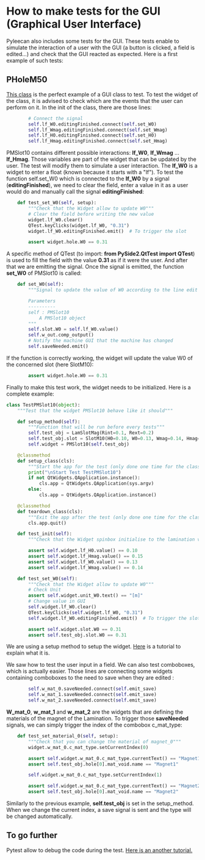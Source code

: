 # How to make tests for the GUI (Graphical User Interface)

Pyleecan also includes some tests for the GUI. These tests enable to simulate the interaction of a user with the GUI (a button is clicked, a field is edited...) and check that the GUI reacted as expected. Here is a first example of such tests:

## PHoleM50

[This class](https://github.com/EOMYS-Public/pyleecan/blob/master/pyleecan/GUI/Dialog/DMachineSetup/SMSlot/PMSlot10/PMSlot10.py) is the perfect example of a GUI class to test.
To test the widget of the class, it is advised to check which are the events that the user can perform on it. In the init of the class, there are those lines:

```py
        # Connect the signal
        self.lf_W0.editingFinished.connect(self.set_W0)
        self.lf_Wmag.editingFinished.connect(self.set_Wmag)
        self.lf_H0.editingFinished.connect(self.set_H0)
        self.lf_Hmag.editingFinished.connect(self.set_Hmag)
```

PMSlot10 contains different possible interactions: __lf_W0__, __lf_Wmag__ ... __lf_Hmag__. Those variables are part of the widget that can be updated by the user. The test will modify them to simulate a user interaction. The __lf_W0__ is a widget to enter a float (known because it starts with a "lf"). To test the function self.set_W0 which is connected to the __lf_W0__ by a signal (__editingFinished__), we need to clear the field, enter a value in it as a user would do
and manually call the signal __editingFinished__:

```py
    def test_set_W0(self, setup):
        """Check that the Widget allow to update W0"""
        # Clear the field before writing the new value
        widget.lf_W0.clear()
        QTest.keyClicks(widget.lf_W0, "0.31")
        widget.lf_W0.editingFinished.emit()  # To trigger the slot

        assert widget.hole.W0 == 0.31
```

A specific method of QTest (to import: __from PySide2.QtTest import QTest__) is used to fill the field with the value __0.31__ as if it were the user.
And after that we are emitting the signal. Once the signal is emitted, the function __set_W0__ of PMSlot10 is called:

```py
    def set_W0(self):
        """Signal to update the value of W0 according to the line edit

        Parameters
        ----------
        self : PMSlot10
            A PMSlot10 object
        """
        self.slot.W0 = self.lf_W0.value()
        self.w_out.comp_output()
        # Notify the machine GUI that the machine has changed
        self.saveNeeded.emit()
```

If the function is correctly working, the widget will update the value W0 of the concerned slot (here SlotM10):

```py
        assert widget.hole.W0 == 0.31
```

Finally to make this test work, the widget needs to be initialized. Here is a complete example: 

```py
class TestPMSlot10(object):
    """Test that the widget PMSlot10 behave like it should"""

    def setup_method(self):
        """Function that will be run before every tests"""
        self.test_obj = LamSlotMag(Rint=0.1, Rext=0.2)
        self.test_obj.slot = SlotM10(H0=0.10, W0=0.13, Wmag=0.14, Hmag=0.15)
        self.widget = PMSlot10(self.test_obj)

    @classmethod
    def setup_class(cls):
        """Start the app for the test (only done one time for the class test)"""
        print("\nStart Test TestPMSlot10")
        if not QtWidgets.QApplication.instance():
            cls.app = QtWidgets.QApplication(sys.argv)
        else:
            cls.app = QtWidgets.QApplication.instance()

    @classmethod
    def teardown_class(cls):
        """Exit the app after the test (only done one time for the class test)"""
        cls.app.quit()

    def test_init(self):
        """Check that the Widget spinbox initialise to the lamination value"""

        assert self.widget.lf_H0.value() == 0.10
        assert self.widget.lf_Hmag.value() == 0.15
        assert self.widget.lf_W0.value() == 0.13
        assert self.widget.lf_Wmag.value() == 0.14

    def test_set_W0(self):
        """Check that the Widget allow to update W0"""
        # Check Unit
        assert self.widget.unit_W0.text() == "[m]"
        # Change value in GUI
        self.widget.lf_W0.clear()
        QTest.keyClicks(self.widget.lf_W0, "0.31")
        self.widget.lf_W0.editingFinished.emit()  # To trigger the slot

        assert self.widget.slot.W0 == 0.31
        assert self.test_obj.slot.W0 == 0.31
```

We are using a setup method to setup the widget. [Here](make.a.typical.pyleecan.test.md)
is a tutorial to explain what it is.

We saw how to test the user input in a field. We can also test comboboxes, which is actually easier. Those lines are connecting some widgets containing comboboxes to the need to save when they are edited :

```py
        self.w_mat_0.saveNeeded.connect(self.emit_save)
        self.w_mat_1.saveNeeded.connect(self.emit_save)
        self.w_mat_2.saveNeeded.connect(self.emit_save)
```

__W_mat_0__, __w_mat_1__ and __w_mat_2__ are the widgets that are defining the materials of the magnet of the Lamination. To trigger those __saveNeeded__ signals,
we can simply trigger the index of the combobox c_mat_type: 

```py
    def test_set_material_0(self, setup):
        """Check that you can change the material of magnet_0"""
        widget.w_mat_0.c_mat_type.setCurrentIndex(0)

        assert self.widget.w_mat_0.c_mat_type.currentText() == "Magnet1"
        assert self.test_obj.hole[0].mat_void.name == "Magnet1"

        self.widget.w_mat_0.c_mat_type.setCurrentIndex(1)

        assert self.widget.w_mat_0.c_mat_type.currentText() == "Magnet2"
        assert self.test_obj.hole[0].mat_void.name == "Magnet2"
```

Similarly to the previous example, __self.test_obj__ is set in the setup_method. When we change the current index, a save signal is sent and the type will be changed automatically.

## To go further

Pytest allow to debug the code during the test. [Here is an another tutorial.](how.to.debug.with.pytest.md)
